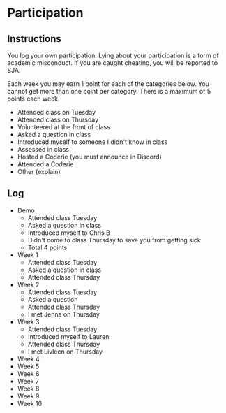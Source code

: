 Participation
=============

## Instructions ##

You log your own participation. Lying about your participation is a form of
academic misconduct. If you are caught cheating, you will be reported to SJA.

Each week you may earn 1 point for each of the categories below. You cannot get
more than one point per category. There is a maximum of 5 points each week.

+ Attended class on Tuesday
+ Attended class on Thursday
+ Volunteered at the front of class
+ Asked a question in class
+ Introduced myself to someone I didn't know in class
+ Assessed in class
+ Hosted a Coderie (you must announce in Discord)
+ Attended a Coderie
+ Other (explain)

## Log ##

- Demo
	+ Attended class Tuesday
	+ Asked a question in class
	+ Introduced myself to Chris B
	+ Didn't come to class Thursday to save you from getting sick
	+ Total 4 points
- Week 1
    + Attended class Tuesday
	+ Asked a question in class
	+ Attended class Thursday
- Week 2
    + Attended class Tuesday
	+ Asked a question
	+ Attended class Thursday
	+ I met Jenna on Thursday
- Week 3
    + Attended class Tuesday
	+ Introduced myself to Lauren
	+ Attended class Thursday
	+ I met Livleen on Thursday
- Week 4
- Week 5
- Week 6
- Week 7
- Week 8
- Week 9
- Week 10
